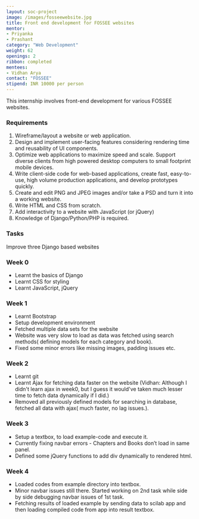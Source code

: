 ```yaml
---
layout: soc-project
image: /images/fosseewebsite.jpg
title: Front end development for FOSSEE websites
mentor:
- Priyanka
- Prashant
category: "Web Development"
weight: 62
openings: 2
ribbon: completed
mentees:
- Vidhan Arya
contact: "FOSSEE"
stipend: INR 10000 per person
---
```


This internship involves front-end development for various FOSSEE websites.

<!--break-->

### Requirements
1. Wireframe/layout a website or web application.
2. Design and implement user-facing features considering rendering time and reusability of UI components.
3. Optimize web applications to maximize speed and scale. Support diverse clients from high powered desktop computers to small footprint mobile devices.
4. Write client-side code for web-based applications, create fast, easy-to- use, high volume production applications, and develop prototypes quickly.
5. Create and edit PNG and JPEG images and/or take a PSD and turn it into a working website.
6. Write HTML and CSS from scratch.
7. Add interactivity to a website with JavaScript (or jQuery)
8. Knowledge of Django/Python/PHP is required.

### Tasks
Improve three Django based websites

### Week 0
* Learnt the basics of Django
* Learnt CSS for styling
* Learnt JavaScript, jQuery

### Week 1
* Learnt Bootstrap
* Setup development environment
* Fetched multiple data sets for the website
* Website was very slow to load as data was fetched using search methods( defining models for each category and book).
* Fixed some minor errors like missing images, padding issues etc.

### Week 2
* Learnt git
* Learnt Ajax for fetching data faster on the website (Vidhan: Although I didn't learn ajax in week0, but I guess it would've taken much lesser time to fetch data dynamically if I did.)
* Removed all previously defined models for searching in database, fetched all data with ajax( much faster, no lag issues.).

### Week 3
* Setup a textbox, to load example-code and execute it.
* Currently fixing navbar errors - Chapters and Books don’t load in same panel.
* Defined some jQuery functions to add div dynamically to rendered html.

### Week 4
* Loaded codes from example directory into textbox.
* Minor navbar issues still there. Started working on 2nd task while side by side debugging navbar issues of 1st task.
* Fetching results of loaded example by sending data to scilab app and then loading compiled code from app into result textbox.

